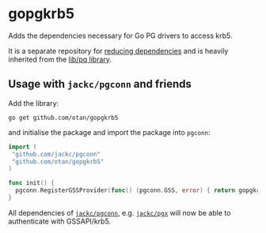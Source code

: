# gopgkrb5
Adds the dependencies necessary for Go PG drivers to access krb5.

It is a separate repository for [reducing dependencies](https://github.com/lib/pq/issues/971)
and is heavily inherited from the [lib/pq library](https://github.com/lib/pq).

## Usage with `jackc/pgconn`  and friends

Add the library:

```
go get github.com/otan/gopgkrb5
```

and initialise the package and import the package into `pgconn`:

```go
import (
 "github.com/jackc/pgconn"
 "github.com/otan/gopgkrb5"
)

func init() {
  pgconn.RegisterGSSProvider(func() (pgconn.GSS, error) { return gopgkrb5.NewGSS() })
}
```

All dependencies of [`jackc/pgconn`](https://github.com/jackc/pgconn), e.g. [`jackc/pgx`](https://github.com/jackc/pgx) will now be able to authenticate with
GSSAPI/krb5.
